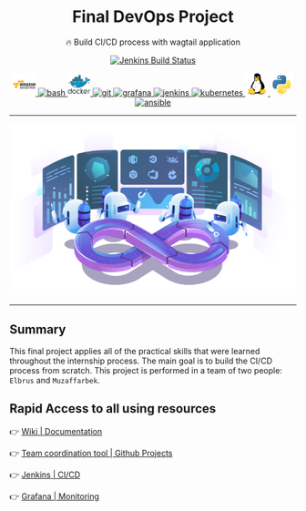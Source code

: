 <div align="center">

# Final DevOps Project

🔥 Build CI/CD process with wagtail application
  
[![Jenkins Build Status](http://52.203.118.100:8080/buildStatus/icon?job=Build+Wagtail+app)](http://52.203.118.100:8080/job/Build%20Wagtail%20app/)

<p> <a href="https://aws.amazon.com" target="_blank" rel="noreferrer"> <img src="https://raw.githubusercontent.com/devicons/devicon/master/icons/amazonwebservices/amazonwebservices-original-wordmark.svg" alt="aws" width="40" height="40"/> </a> <a href="https://www.gnu.org/software/bash/" target="_blank" rel="noreferrer"> <img src="https://www.vectorlogo.zone/logos/gnu_bash/gnu_bash-icon.svg" alt="bash" width="40" height="40"/> </a> <a href="https://www.docker.com/" target="_blank" rel="noreferrer"> <img src="https://raw.githubusercontent.com/devicons/devicon/master/icons/docker/docker-original-wordmark.svg" alt="docker" width="40" height="40"/> </a> <a href="https://git-scm.com/" target="_blank" rel="noreferrer"> <img src="https://www.vectorlogo.zone/logos/git-scm/git-scm-icon.svg" alt="git" width="40" height="40"/> </a> <a href="https://grafana.com" target="_blank" rel="noreferrer"> <img src="https://www.vectorlogo.zone/logos/grafana/grafana-icon.svg" alt="grafana" width="40" height="40"/> </a> <a href="https://www.jenkins.io" target="_blank" rel="noreferrer"> <img src="https://www.vectorlogo.zone/logos/jenkins/jenkins-icon.svg" alt="jenkins" width="40" height="40"/> </a> <a href="https://kubernetes.io" target="_blank" rel="noreferrer"> <img src="https://www.vectorlogo.zone/logos/kubernetes/kubernetes-icon.svg" alt="kubernetes" width="40" height="40"/> </a> <a href="https://www.linux.org/" target="_blank" rel="noreferrer"> <img src="https://raw.githubusercontent.com/devicons/devicon/master/icons/linux/linux-original.svg" alt="linux" width="40" height="40"/> </a> <a href="https://www.python.org" target="_blank" rel="noreferrer"> <img src="https://raw.githubusercontent.com/devicons/devicon/master/icons/python/python-original.svg" alt="python" width="40" height="40"/> </a> <a href="https://www.ansible.com/" target="_blank" rel="noreferrer"> <img src="https://www.vectorlogo.zone/logos/ansible/ansible-icon.svg" alt="ansible" width="40" height="40"/> </a> </p>

---

![Banner](./src/banner.png)

---

</div>

## Summary

This final project applies all of the practical skills that were learned throughout the internship process. The main goal is to build the CI/CD process from scratch. This project is performed in a team of two people: `Elbrus` and `Muzaffarbek`. 


## Rapid Access to all using resources

👉 [Wiki | Documentation](https://github.com/kh-elbrus/exadel-final-project/wiki)

👉 [Team coordination tool | Github Projects](https://github.com/kh-elbrus/exadel-final-project/projects/1)

👉 [Jenkins | CI/CD](http://52.203.118.100:8080/)

👉 [Grafana | Monitoring](http://3.233.17.161:3000/)
